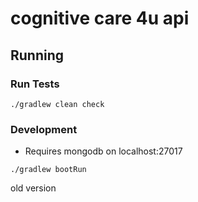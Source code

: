 # cognitive care 4u api

## Running

### Run Tests
`./gradlew clean check`

### Development
* Requires mongodb on localhost:27017

`./gradlew bootRun`

old version